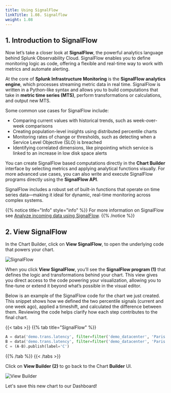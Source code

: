 ```yaml
---
title: Using SignalFlow
linkTitle: 1.08. Signalflow
weight: 1.08
---
```


## 1. Introduction to SignalFlow

Now let’s take a closer look at **SignalFlow**, the powerful analytics language behind Splunk Observability Cloud. SignalFlow enables you to define monitoring logic as code, offering a flexible and real-time way to work with metrics and automate alerting.

At the core of **Splunk Infrastructure Monitoring** is the **SignalFlow analytics engine**, which processes streaming metric data in real time. SignalFlow is written in a Python-like syntax and allows you to build computations that take in **metric time series (MTS)**, perform transformations or calculations, and output new MTS.

Some common use cases for SignalFlow include:

* Comparing current values with historical trends, such as week-over-week comparisons
* Creating population-level insights using distributed percentile charts
* Monitoring rates of change or thresholds, such as detecting when a Service Level Objective (SLO) is breached
* Identifying correlated dimensions, like pinpointing which service is linked to an increase in low disk space alerts

You can create SignalFlow based computations directly in the **Chart Builder** interface by selecting metrics and applying analytical functions visually. For more advanced use cases, you can also write and execute SignalFlow programs directly using the **SignalFlow API**.

SignalFlow includes a robust set of built-in functions that operate on time series data—making it ideal for dynamic, real-time monitoring across complex systems.

{{% notice title="Info" style="info" %}}
For more information on SignalFlow see [Analyze incoming data using SignalFlow](https://docs.splunk.com/Observability/infrastructure/analytics/signalflow.html).
{{% /notice %}}

## 2. View SignalFlow

In the Chart Builder, click on **View SignalFlow**, to open the underlying code that powers your chart.

![SignalFlow](../../images/view-signalflow.png)

When you click **View SignalFlow**, you’ll see the **SignalFlow program (1)** that defines the logic and transformations behind your chart. This view gives you direct access to the code powering your visualization, allowing you to fine-tune or extend it beyond what’s possible in the visual editor.

Below is an example of the SignalFlow code for the chart we just created. This snippet shows how we defined the two percentile signals (current and one week ago), applied a timeshift, and calculated the difference between them. Reviewing the code helps clarify how each step contributes to the final chart.

{{< tabs >}}
{{% tab title="SignalFlow" %}}

```python
A = data('demo.trans.latency', filter=filter('demo_datacenter', 'Paris')).percentile(pct=95).publish(label='A', enable=False)
B = data('demo.trans.latency', filter=filter('demo_datacenter', 'Paris')).percentile(pct=95).timeshift('1w').publish(label='B', enable=False)
C = (A-B).publish(label='C')
```

{{% /tab %}}
{{< /tabs >}}

Click on **View Builder (2)** to go back to the Chart **Builder** UI.

![View Builder](../../images/show-signalflow.png)

Let's save this new chart to our Dashboard!

